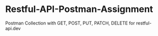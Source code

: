 # Restful-API-Postman-Assignment
Postman Collection with GET, POST, PUT, PATCH, DELETE for restful-api.dev

